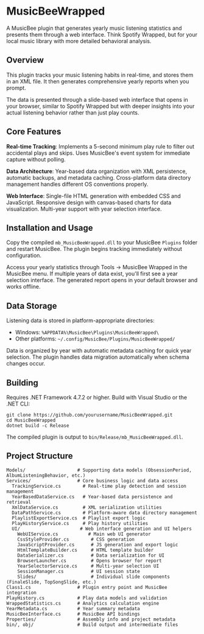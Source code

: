 # MusicBeeWrapped

A MusicBee plugin that generates yearly music listening statistics and presents them through a web interface. Think Spotify Wrapped, but for your local music library with more detailed behavioral analysis.

## Overview

This plugin tracks your music listening habits in real-time, and stores them in an XML file. It then generates comprehensive yearly reports when you prompt.

The data is presented through a slide-based web interface that opens in your browser, similar to Spotify Wrapped but with deeper insights into your actual listening behavior rather than just play counts.

## Core Features

**Real-time Tracking**: Implements a 5-second minimum play rule to filter out accidental plays and skips. Uses MusicBee's event system for immediate capture without polling.

**Data Architecture**: Year-based data organization with XML persistence, automatic backups, and metadata caching. Cross-platform data directory management handles different OS conventions properly.

**Web Interface**: Single-file HTML generation with embedded CSS and JavaScript. Responsive design with canvas-based charts for data visualization. Multi-year support with year selection interface.

## Installation and Usage

Copy the compiled `mb_MusicBeeWrapped.dll` to your MusicBee `Plugins` folder and restart MusicBee. The plugin begins tracking immediately without configuration.

Access your yearly statistics through Tools → MusicBee Wrapped in the MusicBee menu. If multiple years of data exist, you'll first see a year selection interface. The generated report opens in your default browser and works offline.


## Data Storage

Listening data is stored in platform-appropriate directories:
- Windows: `%APPDATA%\MusicBee\Plugins\MusicBeeWrapped\`
- Other platforms: `~/.config/MusicBee/Plugins/MusicBeeWrapped/`

Data is organized by year with automatic metadata caching for quick year selection. The plugin handles data migration automatically when schema changes occur.


## Building

Requires .NET Framework 4.7.2 or higher. Build with Visual Studio or the .NET CLI:

```
git clone https://github.com/yourusername/MusicBeeWrapped.git
cd MusicBeeWrapped
dotnet build -c Release
```

The compiled plugin is output to `bin/Release/mb_MusicBeeWrapped.dll`.




## Project Structure


```
Models/                   # Supporting data models (ObsessionPeriod, AlbumListeningBehavior, etc.)
Services/                 # Core business logic and data access
  TrackingService.cs        # Real-time play detection and session management
  YearBasedDataService.cs   # Year-based data persistence and retrieval
  XmlDataService.cs         # XML serialization utilities
  DataPathService.cs        # Platform-aware data directory management
  PlaylistExportService.cs  # Playlist export logic
  PlayHistoryService.cs     # Play history utilities
  UI/                      # Web interface generation and UI helpers
    WebUIService.cs           # Main web UI generator
    CssStyleProvider.cs        # CSS generation
    JavaScriptProvider.cs      # JS generation and export logic
    HtmlTemplateBuilder.cs     # HTML template builder
    DataSerializer.cs          # Data serialization for UI
    BrowserLauncher.cs         # Opens browser for report
    YearSelectorService.cs     # Multi-year selection UI
    SessionManager.cs          # UI session state
    Slides/                    # Individual slide components (FinaleSlide, TopSongSlide, etc.)
Class1.cs                 # Plugin entry point and MusicBee integration
PlayHistory.cs            # Play data models and validation
WrappedStatistics.cs      # Analytics calculation engine
YearMetadata.cs           # Year summary metadata
MusicBeeInterface.cs      # MusicBee API bindings
Properties/               # Assembly info and project metadata
bin/, obj/                # Build output and intermediate files
```

